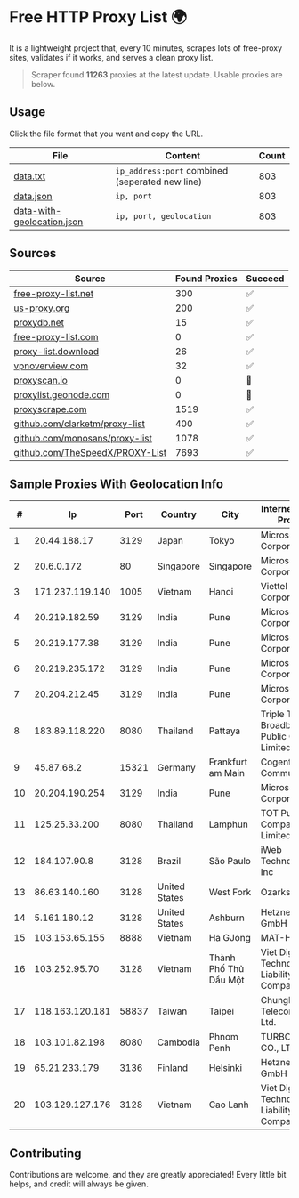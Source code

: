 
# Free HTTP Proxy List 🌍

It is a lightweight project that, every 10 minutes, scrapes lots of free-proxy sites, validates if it works, and serves a clean proxy list.


> Scraper found **11263** proxies at the latest update. Usable proxies are below.

## Usage

Click the file format that you want and copy the URL.


|File|Content|Count|
|----|-------|-----|
|[data.txt](https://raw.githubusercontent.com/themiralay/Proxy-List-World/master/data.txt)|`ip_address:port` combined (seperated new line)|803|
|[data.json](https://raw.githubusercontent.com/themiralay/Proxy-List-World/master/data.json)|`ip, port`|803|
|[data-with-geolocation.json](https://raw.githubusercontent.com/themiralay/Proxy-List-World/master/data-with-geolocation.json)|`ip, port, geolocation`|803|

## Sources

|Source|Found Proxies|Succeed|
|------|-------------|-------|
|[free-proxy-list.net](https://free-proxy-list.net)|300|✅|
|[us-proxy.org](https://www.us-proxy.org)|200|✅|
|[proxydb.net](http://proxydb.net)|15|✅|
|[free-proxy-list.com](https://free-proxy-list.com/?page=&port=&type%5B%5D=http&type%5B%5D=https&up_time=0&search=Search)|0|✅|
|[proxy-list.download](https://www.proxy-list.download/HTTP)|26|✅|
|[vpnoverview.com](https://vpnoverview.com/privacy/anonymous-browsing/free-proxy-servers)|32|✅|
|[proxyscan.io](https://www.proxyscan.io)|0|🚫|
|[proxylist.geonode.com](https://proxylist.geonode.com/api/proxy-list?limit=300&page=1&sort_by=lastChecked&sort_type=desc&protocols=http,https)|0|🚫|
|[proxyscrape.com](https://api.proxyscrape.com/v2/?request=displayproxies&protocol=http&timeout=10000&country=all&ssl=all&anonymity=all)|1519|✅|
|[github.com/clarketm/proxy-list](https://raw.githubusercontent.com/clarketm/proxy-list/master/proxy-list-raw.txt)|400|✅|
|[github.com/monosans/proxy-list](https://raw.githubusercontent.com/monosans/proxy-list/main/proxies/http.txt)|1078|✅|
|[github.com/TheSpeedX/PROXY-List](https://raw.githubusercontent.com/TheSpeedX/PROXY-List/master/http.txt)|7693|✅|


## Sample Proxies With Geolocation Info

|#|Ip|Port|Country|City|Internet Service Provider|
|-|--|----|-------|----|-------------------------|
|1|20.44.188.17|3129|Japan|Tokyo|Microsoft Corporation|
|2|20.6.0.172|80|Singapore|Singapore|Microsoft Corporation|
|3|171.237.119.140|1005|Vietnam|Hanoi|Viettel Corporation|
|4|20.219.182.59|3129|India|Pune|Microsoft Corporation|
|5|20.219.177.38|3129|India|Pune|Microsoft Corporation|
|6|20.219.235.172|3129|India|Pune|Microsoft Corporation|
|7|20.204.212.45|3129|India|Pune|Microsoft Corporation|
|8|183.89.118.220|8080|Thailand|Pattaya|Triple T Broadband Public Company Limited|
|9|45.87.68.2|15321|Germany|Frankfurt am Main|Cogent Communications|
|10|20.204.190.254|3129|India|Pune|Microsoft Corporation|
|11|125.25.33.200|8080|Thailand|Lamphun|TOT Public Company Limited|
|12|184.107.90.8|3128|Brazil|São Paulo|iWeb Technologies Inc|
|13|86.63.140.160|3128|United States|West Fork|OzarksGo, LLC|
|14|5.161.180.12|3128|United States|Ashburn|Hetzner Online GmbH|
|15|103.153.65.155|8888|Vietnam|Ha GJong|MAT-HN|
|16|103.252.95.70|3128|Vietnam|Thành Phố Thủ Dầu Một|Viet Digital Technology Liability Company|
|17|118.163.120.181|58837|Taiwan|Taipei|Chunghwa Telecom Co., Ltd.|
|18|103.101.82.198|8080|Cambodia|Phnom Penh|TURBOTECH CO., LTD.|
|19|65.21.233.179|3136|Finland|Helsinki|Hetzner Online GmbH|
|20|103.129.127.176|3128|Vietnam|Cao Lanh|Viet Digital Technology Liability Company|



## Contributing

Contributions are welcome, and they are greatly appreciated! Every
little bit helps, and credit will always be given.

